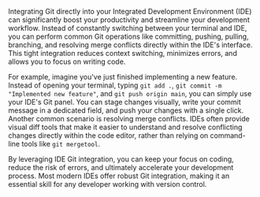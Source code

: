 Integrating Git directly into your Integrated Development Environment (IDE) can significantly boost your productivity and streamline your development workflow. Instead of constantly switching between your terminal and IDE, you can perform common Git operations like committing, pushing, pulling, branching, and resolving merge conflicts directly within the IDE's interface. This tight integration reduces context switching, minimizes errors, and allows you to focus on writing code.

For example, imagine you've just finished implementing a new feature. Instead of opening your terminal, typing `git add .`, `git commit -m "Implemented new feature"`, and `git push origin main`, you can simply use your IDE's Git panel. You can stage changes visually, write your commit message in a dedicated field, and push your changes with a single click. Another common scenario is resolving merge conflicts. IDEs often provide visual diff tools that make it easier to understand and resolve conflicting changes directly within the code editor, rather than relying on command-line tools like `git mergetool`.

By leveraging IDE Git integration, you can keep your focus on coding, reduce the risk of errors, and ultimately accelerate your development process. Most modern IDEs offer robust Git integration, making it an essential skill for any developer working with version control.